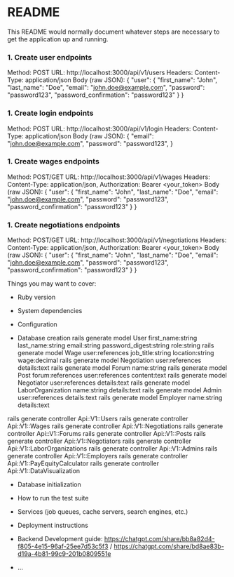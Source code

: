 # README

This README would normally document whatever steps are necessary to get the
application up and running.

### 1. **Create user endpoints**
Method: POST
URL: http://localhost:3000/api/v1/users
Headers: Content-Type: application/json
Body (raw JSON):
{
  "user": {
    "first_name": "John",
    "last_name": "Doe",
    "email": "john.doe@example.com",
    "password": "password123",
    "password_confirmation": "password123"
  }
}

### 1. **Create login endpoints**
Method: POST
URL: http://localhost:3000/api/v1/login
Headers: Content-Type: application/json
Body (raw JSON):
{
    "email": "john.doe@example.com",
    "password": "password123",
}

### 1. **Create wages endpoints**
Method: POST/GET
URL: http://localhost:3000/api/v1/wages
Headers: Content-Type: application/json, Authorization: Bearer <your_token>
Body (raw JSON):
{
  "user": {
    "first_name": "John",
    "last_name": "Doe",
    "email": "john.doe@example.com",
    "password": "password123",
    "password_confirmation": "password123"
  }
}

### 1. **Create negotiations endpoints**
Method: POST/GET
URL: http://localhost:3000/api/v1/negotiations
Headers: Content-Type: application/json, Authorization: Bearer <your_token>
Body (raw JSON):
{
  "user": {
    "first_name": "John",
    "last_name": "Doe",
    "email": "john.doe@example.com",
    "password": "password123",
    "password_confirmation": "password123"
  }
}

Things you may want to cover:

* Ruby version

* System dependencies

* Configuration

* Database creation
rails generate model User first_name:string last_name:string email:string password_digest:string role:string
rails generate model Wage user:references job_title:string location:string wage:decimal
rails generate model Negotiation user:references details:text
rails generate model Forum name:string
rails generate model Post forum:references user:references content:text
rails generate model Negotiator user:references details:text
rails generate model LaborOrganization name:string details:text
rails generate model Admin user:references details:text
rails generate model Employer name:string details:text

rails generate controller Api::V1::Users
rails generate controller Api::V1::Wages
rails generate controller Api::V1::Negotiations
rails generate controller Api::V1::Forums
rails generate controller Api::V1::Posts
rails generate controller Api::V1::Negotiators
rails generate controller Api::V1::LaborOrganizations
rails generate controller Api::V1::Admins
rails generate controller Api::V1::Employers
rails generate controller Api::V1::PayEquityCalculator
rails generate controller Api::V1::DataVisualization


* Database initialization

* How to run the test suite

* Services (job queues, cache servers, search engines, etc.)

* Deployment instructions

* Backend Development guide: https://chatgpt.com/share/bb8a82d4-f805-4e15-96af-25ee7d53c5f3 / https://chatgpt.com/share/bd8ae83b-d19a-4b81-99c9-201b0809551e

* ...
